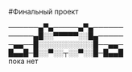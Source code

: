 #Финальный проект

──────▄▀▄─────▄▀▄────── \
─────▄█░░▀▀▀▀▀░░█▄───── \
─▄▄──█░░░░░░░░░░░█──▄▄─ \
█▄▄█─█░░▀░░┬░░▀░░█─█▄▄█ \
пока нет
